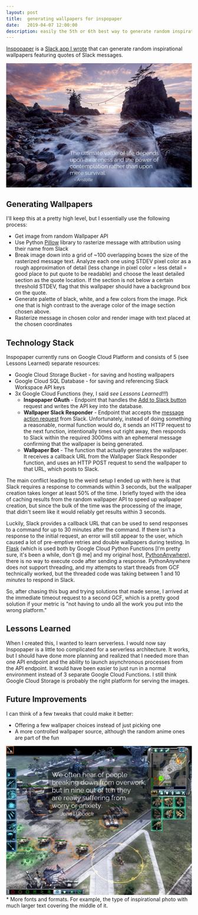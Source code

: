 ```yaml
---
layout: post
title:  generating wallpapers for inspopaper
date:   2019-04-07 12:00:00
description: easily the 5th or 6th best way to generate random inspirational wallpapers I could have written
---
```


[Inspopaper](https://inspopaper.fun) is a [Slack app I wrote](/portfolio/2_inspopaper/) that can generate random inspirational wallpapers featuring quotes of Slack messages.

<img class="fullimg" src="/img/2019/wallpaper-samples/water.jpeg">

## Generating Wallpapers
I'll keep this at a pretty high level, but I essentially use the following process:
* Get image from random Wallpaper API
* Use Python [Pillow](https://pillow.readthedocs.io/en/stable/) library to rasterize message with attribution using their name from Slack
* Break image down into a grid of ~100 overlapping boxes the size of the rasterized message text. Analyze each one using STDEV pixel color as a rough approximation of detail (less change in pixel color = less detail = good place to put quote to be readable) and choose the least detailed section as the quote location. If the section is not below a certain threshold STDEV, flag that this wallpaper should have a background box on the quote.
* Generate palette of black, white, and a few colors from the image. Pick one that is high contrast to the average color of the image section chosen above.
* Rasterize message in chosen color and render image with text placed at the chosen coordinates

## Technology Stack
Inspopaper currently runs on Google Cloud Platform and consists of 5 (see Lessons Learned) separate resources:
* Google Cloud Storage Bucket - for saving and hosting wallpapers
* Google Cloud SQL Database - for saving and referencing Slack Workspace API keys
* 3x Google Cloud Functions (hey, I said _see Lessons Learned!!!_)
    * **Inspopaper OAuth** - Endpoint that handles the [Add to Slack button](https://api.slack.com/docs/slack-button) request and writes the API key into the database.
    * **Wallpaper Slack Responder** - Endpoint that accepts the [message action request](https://api.slack.com/actions) from Slack. Unfortunately, instead of doing something a reasonable, normal function would do, it sends an HTTP request to the next function, intentionally times out right away, then responds to Slack within the required 3000ms with an ephemeral message confirming that the wallpaper is being generated.
    * **Wallpaper Bot** - The function that actually generates the wallpaper. It receives a callback URL from the Wallpaper Slack Responder function, and uses an HTTP POST request to send the wallpaper to that URL, which posts to Slack.

The main conflict leading to the weird setup I ended up with here is that Slack requires a response to commands within 3 seconds, but the wallpaper creation takes longer at least 50% of the time. I briefly toyed with the idea of caching results from the random wallpaper API to speed up wallpaper creation, but since the bulk of the time was the processing of the image, that didn't seem like it would reliably get results within 3 seconds.

Luckily, Slack provides a callback URL that can be used to send responses to a command for up to 30 minutes after the command. If there isn't a response to the initial request, an error will still appear to the user, which caused a lot of pre-emptive retries and double wallpapers during testing. In [Flask](http://flask.pocoo.org/) (which is used both by Google Cloud Python Functions [I'm pretty sure, it's been a while, don't @ me] and my original host, [PythonAnywhere](https://www.pythonanywhere.com/)), there is no way to execute code after sending a response. PythonAnywhere does not support threading, and my attempts to start threads from GCF technically worked, but the threaded code was taking between 1 and 10 _minutes_ to respond in Slack.

So, after chasing this bug and trying solutions that made sense, I arrived at the immediate timeout request to a second GCF, which is a pretty good solution if your metric is "not having to undo all the work you put into the wrong platform."

## Lessons Learned
When I created this, I wanted to learn serverless. I would now say Inspopaper is a little too complicated for a serverless architecture. It works, but I should have done more planning and realized that I needed more than one API endpoint and the ability to launch asynchronous processes from the API endpoint. It would have been easier to just run in a normal environment instead of 3 separate Google Cloud Functions. I still think Google Cloud Storage is probably the right platform for serving the images.

## Future Improvements
I can think of a few tweaks that could make it better:
* Offering a few wallpaper choices instead of just picking one
* A more controlled wallpaper source, although the random anime ones are part of the fun
<img class="fullimg" src="/img/2019/wallpaper-samples/starcraft.jpeg">
* More fonts and formats. For example, the type of inspirational photo with much larger text covering the middle of it.